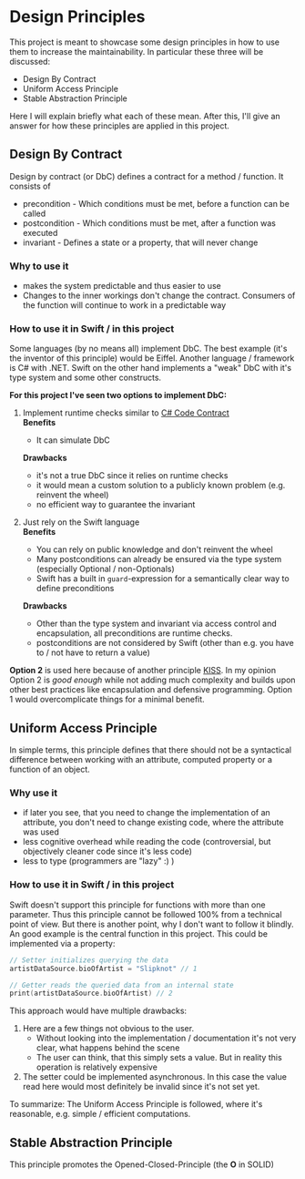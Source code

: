 # Design Principles

This project is meant to showcase some design principles in how to use them to increase the maintainability. In particular these three will be discussed:

-   Design By Contract
-   Uniform Access Principle
-   Stable Abstraction Principle

Here I will explain briefly what each of these mean. After this, I'll give an answer for how these principles are applied in this project.

## Design By Contract

Design by contract (or DbC) defines a contract for a method / function. It consists of

-   precondition - Which conditions must be met, before a function can be called
-   postcondition - Which conditions must be met, after a function was executed
-   invariant - Defines a state or a property, that will never change

### Why to use it

-   makes the system predictable and thus easier to use
-   Changes to the inner workings don't change the contract. Consumers of the function will continue to work in a predictable way

### How to use it in Swift / in this project

Some languages (by no means all) implement DbC. The best example (it's the inventor of this principle) would be Eiffel. Another language / framework is C# with .NET.
Swift on the other hand implements a "weak" DbC with it's type system and some other constructs.

**For this project I've seen two options to implement DbC:**

1. Implement runtime checks similar to [C# Code Contract](https://docs.microsoft.com/de-de/dotnet/framework/debug-trace-profile/code-contracts)\
   **Benefits**

    - It can simulate DbC

    **Drawbacks**

    - it's not a true DbC since it relies on runtime checks
    - it would mean a custom solution to a publicly known problem (e.g. reinvent the wheel)
    - no efficient way to guarantee the invariant

2. Just rely on the Swift language\
   **Benefits**

    - You can rely on public knowledge and don't reinvent the wheel
    - Many postconditions can already be ensured via the type system (especially Optional / non-Optionals)
    - Swift has a built in `guard`-expression for a semantically clear way to define preconditions

    **Drawbacks**

    - Other than the type system and invariant via access control and encapsulation, all preconditions are runtime checks.
    - postconditions are not considered by Swift (other than e.g. you have to / not have to return a value)

**Option 2** is used here because of another principle [KISS](https://en.wikipedia.org/wiki/KISS_principle). In my opinion Option 2 is _good enough_ while not adding much complexity and builds upon other best practices like encapsulation and defensive programming. Option 1 would overcomplicate things for a minimal benefit.

## Uniform Access Principle

In simple terms, this principle defines that there should not be a syntactical difference between working with an attribute, computed property or a function of an object.

### Why use it

-   if later you see, that you need to change the implementation of an attribute, you don't need to change existing code, where the attribute was used
-   less cognitive overhead while reading the code (controversial, but objectively cleaner code since it's less code)
-   less to type (programmers are "lazy" :) )

### How to use it in Swift / in this project

Swift doesn't support this principle for functions with more than one parameter. Thus this principle cannot be followed 100% from a technical point of view.
But there is another point, why I don't want to follow it blindly. An good example is the central function in this project. This could be implemented via a property:

```Swift
// Setter initializes querying the data
artistDataSource.bioOfArtist = "Slipknot" // 1

// Getter reads the queried data from an internal state
print(artistDataSource.bioOfArtist) // 2
```

This approach would have multiple drawbacks:

1. Here are a few things not obvious to the user.
    - Without looking into the implementation / documentation it's not very clear, what happens behind the scene
    - The user can think, that this simply sets a value. But in reality this operation is relatively expensive
2. The setter could be implemented asynchronous. In this case the value read here would most definitely be invalid since it's not set yet.

To summarize: The Uniform Access Principle is followed, where it's reasonable, e.g. simple / efficient computations. 

## Stable Abstraction Principle
This principle promotes the Opened-Closed-Principle (the **O** in SOLID)